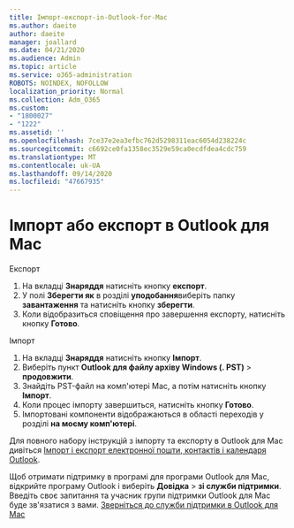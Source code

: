 ```yaml
---
title: Імпорт-експорт-in-Outlook-for-Mac
ms.author: daeite
author: daeite
manager: joallard
ms.date: 04/21/2020
ms.audience: Admin
ms.topic: article
ms.service: o365-administration
ROBOTS: NOINDEX, NOFOLLOW
localization_priority: Normal
ms.collection: Adm_O365
ms.custom:
- "1800027"
- "1222"
ms.assetid: ''
ms.openlocfilehash: 7ce37e2ea3efbc762d5298311eac6054d238224c
ms.sourcegitcommit: c6692ce0fa1358ec3529e59ca0ecdfdea4cdc759
ms.translationtype: MT
ms.contentlocale: uk-UA
ms.lasthandoff: 09/14/2020
ms.locfileid: "47667935"
---
```

# <a name="importexport-in-outlook-for-mac"></a>Імпорт або експорт в Outlook для Mac 

Експорт
1. На вкладці **Знаряддя** натисніть кнопку **експорт**.
2. У полі **Зберегти як** в розділі **уподобання**виберіть папку **завантаження** та натисніть кнопку **зберегти**.
3. Коли відобразиться сповіщення про завершення експорту, натисніть кнопку **Готово**.

Імпорт
1. На вкладці **Знаряддя** натисніть кнопку **Імпорт**.
2. Виберіть пункт **Outlook для файлу архіву Windows (. PST)**  >  **продовжити**.
3. Знайдіть PST-файл на комп'ютері Mac, а потім натисніть кнопку **Імпорт**.
4. Коли процес імпорту завершиться, натисніть кнопку **Готово**.
5. Імпортовані компоненти відображаються в області переходів у розділі **на моєму комп'ютері**.

Для повного набору інструкцій з імпорту та експорту в Outlook для Mac дивіться [Імпорт і експорт електронної пошти, контактів і календаря Outlook](https://support.office.com/article/92577192-3881-4502-b79d-c3bbada6c8ef#ID0EAACAAA=Mac). 

Щоб отримати підтримку в програмі для програми Outlook для Mac, відкрийте програму Outlook і виберіть **Довідка**  >  **зі служби підтримки**. Введіть своє запитання та учасник групи підтримки Outlook для Mac буде зв'язатися з вами. [Зверніться до служби підтримки в Outlook для Mac](https://go.microsoft.com/fwlink/?linkid=2002400&clcid=0x409)